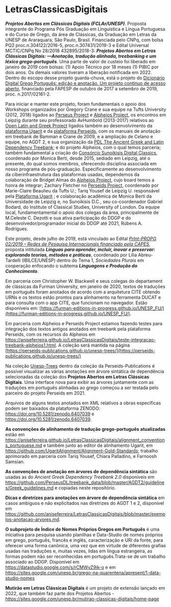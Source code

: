 # LetrasClassicasDigitais
***Projetos Abertos em Clássicas Digitais (FCLAr/UNESP)***. Proposta integrante do Programa Pós Graduação em Linguística e Língua Portuguesa e do Curso de  Grego, da área de Clássicas, da Graduação em Letras da UNESP de Araraquara, São Paulo, Brasil. Financiada pelo CNPq, com bolsa PQ2 proc.n.304122/2016-5, proc.n.307431/2019-3 e Edital Universal MCTIC/CNPq No 28/2018 432895/2018-3: **_Projetos Abertos em Letras Clássicas Digitais: —Anotação, tradução alinhada, treebanking e um léxico grego-português_**. Uma parte de valor de custeio foi liberado em janeiro de 2019 com bolsas: (1) Apoio Técnico por 18 meses (1) PIBIC por dois anos. Os demais valores tiveram a liberação notificada em 2022. Dentro do escopo desse projeto guarda-chuva, está o projeto do [Dicionário Digital Grego Português: edição e anotação. Um projeto contínuo de acesso aberto](https://aniseferreira.github.io/Grc-Por-DigDict), financiado pela FAPESP de outubro de 2017 a setembro de 2019, proc. n.2017/02161-2.

Para iniciar e manter este projeto, foram fundamentais o apoio dos Workshops organizados por Gregory Crane e sua equipe na Tufts University (2012, 2018) ligados ao [Perseus Project](http://www.perseus.tufts.edu/hopper/) e [Alpheios Project](https://alpheios.net/), os encontros em Leipzig durante seu professorado AvHumbold (2013-2017) relativos ao [Open Latin and Greek Project](https://opengreekandlatin.org/) ligados também ao desenvolvimento da [plataforma Ugarit](http://ugarit.ialigner.com/) e da [plataforma Perseids](http://perseids.org), com os manuais de anotação em treebank de Bamman e Crane de 2009, e a ampliação de Celano e equipe,  no  AGDT 2, e sua organização da [PDL The Ancient Greek and Latin Dependency Treebank](https://perseusdl.github.io/treebank_data/); e do projeto Alpheios, com o qual temos parceria; também fundamental a criação do [Consórcio Sunoikisis Digital Classics](https://sunoikisisdc.github.io/), coordenado por Monica Berti, desde 2015, sediado em Leipzig, até o presente, do qual somos membros, oferecendo disciplina associada em nosso programa de pós-graduação. Especificamente ao desenvolvimento da ciberinfraestrutura das plataformas usadas, dependemos da colaboração de Bridget Almas do [Alpheios Project](http://alpheios.net),  cujo board temos a honra de integrar; Zachary Fletcher no [Perseids Project](http://perseid.org), coordenado por Marie-Claire Beaulieu da Tufts U.; Tariq Yousef de Leipzig U. responsável pela [Plataforma Ugarit](http://ugarit.ialigner.com/) ; e colaboração acadêmica de Monica Berti da Universidade de Leipzig e, no Sunoikisis D.C., seu co-coordenador Gabriel Bodard, do Institute of Classical Studies, University of London. Da equipe local, fundamentamental o apoio dos colegas da área, principalmente de M.Celeste C. Dezotti e sua ativa participação do DDGP e do desenvolvedor/programador inicial do DDGP até 2021, Rúbens A. Rodrigues.

Este projeto, desde julho de 2019, está vinculado ao Edital [*PrInt-PROPG 02/2019 – Redes de Pesquisa Internacionais financiado pela CAPES*](https://www2.unesp.br/portal#!/propg/projetos-internacionais/editais-print/abertos/),  proposta intitulada ***Línguas para aprender, incluir, inovar e preservar: explorando teorias, métodos e práticas***,  coordenado por Lília Abreu-Tardelli (IBILCE/UNESP) dentro do Tema 1, _*Sociedades Plurais*_ em cooperação enfocando o subtema _**Linguagens e Produção do Conhecimento**_.

Em parceria com Christopher W. Blackwell e seus colegas do departament de clássicas da Furman University, em janeiro de 2020, textos de traduções em português foram anotados de acordo com a arquitetura CITE obtendo URNs e os textos estão prontos para alinhamento na ferramenta DUCAT e para consulta com o app CITE, que funcionam no navegador. Estão disponíveis em: [https://furman-editions-in-progress.github.io/UNESP_FU/](https://furman-editions-in-progress.github.io/UNESP_FU/). 

Em parceria com Alpheios e Perseids Project estamos fazendo testes para integração dos textos antigos anotados em treebank pela plataforma Perseids, com os recursos do Alpheios em https://aniseferreira.github.io/LetrasClassicasDigitais/teste-integracao-treebank-alpheios1.html. A coleção será mantida na página [https://perseids-publications.github.io/unesp-trees/](https://perseids-publications.github.io/unesp-trees/)

Na coleção [Unesp-Trees](https://perseids-publications.github.io/unesp-trees/) dentro da coleção da Perseids-Publications é possível visualizar as várias anotações em árvore sintática de dependência selecionadas da coleção dos **Projetos Abertos em Letras Clássicas Digitais**. Uma interface nova para exibir as árvores juntamente com as traduções em português alinhadas ao grego começou a ser testada pelo parceiro do projeto Perseids em 2021. 

Arquivos de alguns textos anotados em XML relativos a obras específicas podem ser baixados da plataforma ZENODO:
https://doi.org/10.5281/zenodo.6407039 e https://doi.org/10.5281/zenodo.6407039. 

**As convenções de alinhamento de tradução grego-português atualizadas** estão em https://aniseferreira.github.io/LetrasClassicasDigitais/alignment_conventions_portuguese.md e também junto ao editor de alinhamento Ugarit, em https://github.com/UgaritAlignment/Alignment-Gold-Standards; trabalho aprimorado em parceria com Tariq Yousef, Chiara Palladino, e Farnoosh Samsian. 

**As convenções de anotação em árvores de dependência sintática** são usadas as do *Ancient Greek Dependency Treebank 2.0* disponíveis em https://github.com/PerseusDL/treebank_data/blob/master/AGDT2/guidelines/Greek_guidelines.md e copiadas neste repositório. 

**Dicas e diretrizes para anotações em árvore de dependência sintática** em casos ambíguos e não explicitados nas diretrizes do AGDT 1 e 2, disponível em https://github.com/aniseferreira/LetrasClassicasDigitais/blob/master/exemplos-anotacao-arvores.md. 

**O subprojeto de Índice de Nomes Próprios Gregos em Português** é uma iniciativa para pesquisa usando planilhas e Data-Studio de nomes próprios em grego, português, francês e inglês, caracterização e URI da fonte, para oferecer uma forma canônica, uma vez que em virtude de diferentes grafias usadas nas traduções e, muitas vezes, lidas em língua estrangeira, as formas podem não ser reconhecidas em português.Trata-se de um trabalho associado ao DDGP. Disponível em https://datastudio.google.com/s/rCMWvZ9ik-o e em https://sites.google.com/unesp.br/grego-na-quarentena/apresent/1-data-studio-nomes

**Mutirão em Letras Clássicas Digitais** é um projeto de extensão lançado em 2022, que também faz parte dos Projetos Abertos - https://sites.google.com/unesp.br/mutirao-classicas-digitais/home-page
